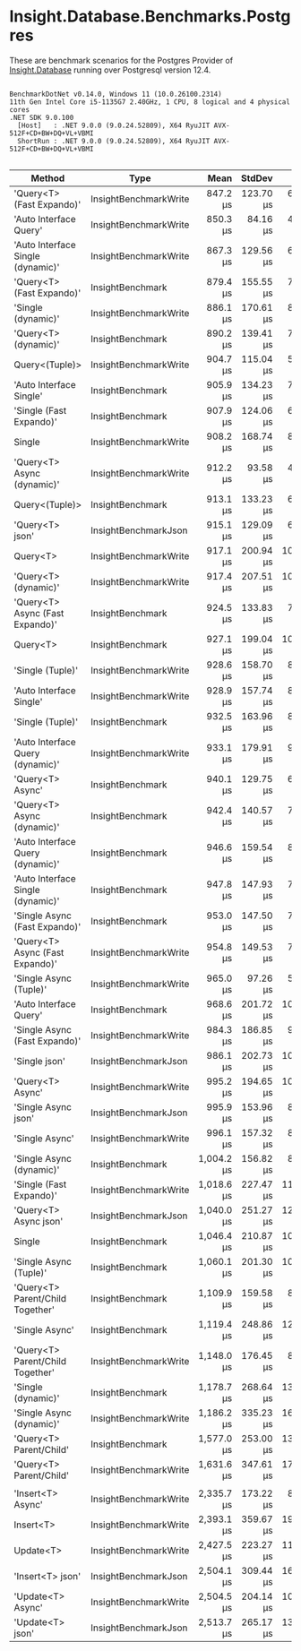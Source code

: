 ﻿# Insight.Database.Benchmarks.Postgres

These are benchmark scenarios for the Postgres Provider of [Insight.Database](https://github.com/jonwagner/Insight.Database) running over Postgresql version 12.4.

```

BenchmarkDotNet v0.14.0, Windows 11 (10.0.26100.2314)
11th Gen Intel Core i5-1135G7 2.40GHz, 1 CPU, 8 logical and 4 physical cores
.NET SDK 9.0.100
  [Host]   : .NET 9.0.0 (9.0.24.52809), X64 RyuJIT AVX-512F+CD+BW+DQ+VL+VBMI
  ShortRun : .NET 9.0.0 (9.0.24.52809), X64 RyuJIT AVX-512F+CD+BW+DQ+VL+VBMI


```
| Method                            | Type                  | Mean       | StdDev    | Error     | Median     | Min        | Max        | Op/s    | Allocated |
|---------------------------------- |---------------------- |-----------:|----------:|----------:|-----------:|-----------:|-----------:|--------:|----------:|
| &#39;Query&lt;T&gt; (Fast Expando)&#39;         | InsightBenchmarkWrite |   847.2 μs | 123.70 μs |  64.20 μs |   808.6 μs |   689.6 μs | 1,157.5 μs | 1,180.4 |   8.94 KB |
| &#39;Auto Interface Query&#39;            | InsightBenchmarkWrite |   850.3 μs |  84.16 μs |  44.24 μs |   843.5 μs |   713.4 μs | 1,038.2 μs | 1,176.0 |   12.6 KB |
| &#39;Auto Interface Single (dynamic)&#39; | InsightBenchmarkWrite |   867.3 μs | 129.56 μs |  68.10 μs |   814.5 μs |   715.5 μs | 1,314.8 μs | 1,153.0 |   9.54 KB |
| &#39;Query&lt;T&gt; (Fast Expando)&#39;         | InsightBenchmark      |   879.4 μs | 155.55 μs |  78.80 μs |   837.6 μs |   678.0 μs | 1,378.3 μs | 1,137.2 |   8.94 KB |
| &#39;Single (dynamic)&#39;                | InsightBenchmarkWrite |   886.1 μs | 170.61 μs |  88.55 μs |   818.2 μs |   694.7 μs | 1,450.4 μs | 1,128.5 |   8.91 KB |
| &#39;Query&lt;T&gt; (dynamic)&#39;              | InsightBenchmark      |   890.2 μs | 139.41 μs |  72.36 μs |   857.5 μs |   695.7 μs | 1,225.1 μs | 1,123.3 |   8.94 KB |
| Query&lt;(Tuple)&gt;                    | InsightBenchmarkWrite |   904.7 μs | 115.04 μs |  59.71 μs |   860.9 μs |   768.0 μs | 1,254.9 μs | 1,105.4 |   12.6 KB |
| &#39;Auto Interface Single&#39;           | InsightBenchmark      |   905.9 μs | 134.23 μs |  71.47 μs |   880.6 μs |   704.4 μs | 1,336.8 μs | 1,103.9 |   12.6 KB |
| &#39;Single (Fast Expando)&#39;           | InsightBenchmark      |   907.9 μs | 124.06 μs |  66.05 μs |   903.5 μs |   684.0 μs | 1,209.2 μs | 1,101.4 |   8.91 KB |
| Single                            | InsightBenchmarkWrite |   908.2 μs | 168.74 μs |  86.51 μs |   852.2 μs |   685.3 μs | 1,367.5 μs | 1,101.1 |  11.97 KB |
| &#39;Query&lt;T&gt; Async (dynamic)&#39;        | InsightBenchmarkWrite |   912.2 μs |  93.58 μs |  49.19 μs |   903.0 μs |   765.2 μs | 1,116.0 μs | 1,096.2 |  10.47 KB |
| Query&lt;(Tuple)&gt;                    | InsightBenchmark      |   913.1 μs | 133.23 μs |  68.31 μs |   882.2 μs |   749.2 μs | 1,318.8 μs | 1,095.1 |   12.6 KB |
| &#39;Query&lt;T&gt; json&#39;                   | InsightBenchmarkJson  |   915.1 μs | 129.09 μs |  67.85 μs |   884.8 μs |   776.8 μs | 1,389.4 μs | 1,092.8 |  37.55 KB |
| Query&lt;T&gt;                          | InsightBenchmarkWrite |   917.1 μs | 200.94 μs | 104.29 μs |   862.1 μs |   708.7 μs | 1,540.0 μs | 1,090.4 |     12 KB |
| &#39;Query&lt;T&gt; (dynamic)&#39;              | InsightBenchmarkWrite |   917.4 μs | 207.51 μs | 107.70 μs |   828.1 μs |   693.0 μs | 1,563.0 μs | 1,090.0 |   8.94 KB |
| &#39;Query&lt;T&gt; Async (Fast Expando)&#39;   | InsightBenchmark      |   924.5 μs | 133.83 μs |  70.34 μs |   882.7 μs |   739.4 μs | 1,378.1 μs | 1,081.6 |  10.47 KB |
| Query&lt;T&gt;                          | InsightBenchmark      |   927.1 μs | 199.04 μs | 103.31 μs |   847.5 μs |   715.2 μs | 1,678.5 μs | 1,078.6 |  11.72 KB |
| &#39;Single (Tuple)&#39;                  | InsightBenchmarkWrite |   928.6 μs | 158.70 μs |  84.49 μs |   892.2 μs |   770.6 μs | 1,619.4 μs | 1,076.9 |   12.5 KB |
| &#39;Auto Interface Single&#39;           | InsightBenchmarkWrite |   928.9 μs | 157.74 μs |  82.91 μs |   893.0 μs |   735.7 μs | 1,390.4 μs | 1,076.5 |   12.6 KB |
| &#39;Single (Tuple)&#39;                  | InsightBenchmark      |   932.5 μs | 163.96 μs |  85.10 μs |   889.5 μs |   761.5 μs | 1,601.3 μs | 1,072.4 |  12.22 KB |
| &#39;Auto Interface Query (dynamic)&#39;  | InsightBenchmarkWrite |   933.1 μs | 179.91 μs |  94.56 μs |   894.7 μs |   749.7 μs | 1,480.8 μs | 1,071.7 |   9.54 KB |
| &#39;Query&lt;T&gt; Async&#39;                  | InsightBenchmark      |   940.1 μs | 129.75 μs |  68.20 μs |   911.3 μs |   773.0 μs | 1,336.4 μs | 1,063.7 |  13.23 KB |
| &#39;Query&lt;T&gt; Async (dynamic)&#39;        | InsightBenchmark      |   942.4 μs | 140.57 μs |  73.88 μs |   906.8 μs |   756.6 μs | 1,402.5 μs | 1,061.2 |  10.47 KB |
| &#39;Auto Interface Query (dynamic)&#39;  | InsightBenchmark      |   946.6 μs | 159.54 μs |  83.85 μs |   906.9 μs |   735.5 μs | 1,542.7 μs | 1,056.4 |   9.54 KB |
| &#39;Auto Interface Single (dynamic)&#39; | InsightBenchmark      |   947.8 μs | 147.93 μs |  75.84 μs |   943.9 μs |   740.7 μs | 1,328.7 μs | 1,055.0 |   9.54 KB |
| &#39;Single Async (Fast Expando)&#39;     | InsightBenchmark      |   953.0 μs | 147.50 μs |  77.53 μs |   903.6 μs |   734.9 μs | 1,311.7 μs | 1,049.4 |  10.42 KB |
| &#39;Query&lt;T&gt; Async (Fast Expando)&#39;   | InsightBenchmarkWrite |   954.8 μs | 149.53 μs |  76.67 μs |   889.8 μs |   808.6 μs | 1,455.8 μs | 1,047.4 |  10.47 KB |
| &#39;Single Async (Tuple)&#39;            | InsightBenchmarkWrite |   965.0 μs |  97.26 μs |  51.78 μs |   941.9 μs |   823.9 μs | 1,297.7 μs | 1,036.3 |  14.13 KB |
| &#39;Auto Interface Query&#39;            | InsightBenchmark      |   968.6 μs | 201.72 μs | 102.19 μs |   919.3 μs |   699.4 μs | 1,578.1 μs | 1,032.4 |   12.6 KB |
| &#39;Single Async (Fast Expando)&#39;     | InsightBenchmarkWrite |   984.3 μs | 186.85 μs |  94.66 μs |   939.7 μs |   735.6 μs | 1,698.5 μs | 1,016.0 |  10.42 KB |
| &#39;Single json&#39;                     | InsightBenchmarkJson  |   986.1 μs | 202.73 μs | 103.94 μs |   914.9 μs |   746.9 μs | 1,628.5 μs | 1,014.1 |  37.52 KB |
| &#39;Query&lt;T&gt; Async&#39;                  | InsightBenchmarkWrite |   995.2 μs | 194.65 μs | 105.01 μs |   913.0 μs |   793.5 μs | 1,444.9 μs | 1,004.8 |  13.53 KB |
| &#39;Single Async json&#39;               | InsightBenchmarkJson  |   995.9 μs | 153.96 μs |  84.20 μs |   939.1 μs |   830.6 μs | 1,542.7 μs | 1,004.2 |  39.03 KB |
| &#39;Single Async&#39;                    | InsightBenchmarkWrite |   996.1 μs | 157.32 μs |  80.66 μs |   959.1 μs |   808.9 μs | 1,556.6 μs | 1,003.9 |  13.48 KB |
| &#39;Single Async (dynamic)&#39;          | InsightBenchmark      | 1,004.2 μs | 156.82 μs |  82.43 μs |   977.9 μs |   762.8 μs | 1,549.2 μs |   995.8 |  10.12 KB |
| &#39;Single (Fast Expando)&#39;           | InsightBenchmarkWrite | 1,018.6 μs | 227.47 μs | 116.62 μs |   984.8 μs |   676.0 μs | 1,607.3 μs |   981.8 |   8.91 KB |
| &#39;Query&lt;T&gt; Async json&#39;             | InsightBenchmarkJson  | 1,040.0 μs | 251.27 μs | 128.83 μs |   933.8 μs |   825.5 μs | 1,829.2 μs |   961.5 |  39.08 KB |
| Single                            | InsightBenchmark      | 1,046.4 μs | 210.87 μs | 108.12 μs | 1,016.1 μs |   738.9 μs | 1,724.5 μs |   955.7 |  11.97 KB |
| &#39;Single Async (Tuple)&#39;            | InsightBenchmark      | 1,060.1 μs | 201.30 μs | 101.98 μs | 1,021.9 μs |   793.7 μs | 1,698.2 μs |   943.3 |  13.55 KB |
| &#39;Query&lt;T&gt; Parent/Child Together&#39;  | InsightBenchmark      | 1,109.9 μs | 159.58 μs |  84.96 μs | 1,075.6 μs |   942.9 μs | 1,628.4 μs |   901.0 |  27.79 KB |
| &#39;Single Async&#39;                    | InsightBenchmark      | 1,119.4 μs | 248.86 μs | 126.07 μs | 1,078.8 μs |   789.5 μs | 1,635.6 μs |   893.3 |  13.48 KB |
| &#39;Query&lt;T&gt; Parent/Child Together&#39;  | InsightBenchmarkWrite | 1,148.0 μs | 176.45 μs |  88.35 μs | 1,083.0 μs |   922.0 μs | 1,586.9 μs |   871.1 |  27.79 KB |
| &#39;Single (dynamic)&#39;                | InsightBenchmark      | 1,178.7 μs | 268.64 μs | 136.09 μs | 1,166.2 μs |   701.3 μs | 1,894.5 μs |   848.4 |   8.63 KB |
| &#39;Single Async (dynamic)&#39;          | InsightBenchmarkWrite | 1,186.2 μs | 335.23 μs | 167.86 μs | 1,129.6 μs |   775.2 μs | 2,289.2 μs |   843.0 |  10.42 KB |
| &#39;Query&lt;T&gt; Parent/Child&#39;           | InsightBenchmark      | 1,577.0 μs | 253.00 μs | 131.32 μs | 1,505.7 μs | 1,269.0 μs | 2,445.1 μs |   634.1 |  29.42 KB |
| &#39;Query&lt;T&gt; Parent/Child&#39;           | InsightBenchmarkWrite | 1,631.6 μs | 347.61 μs | 178.22 μs | 1,486.2 μs | 1,283.2 μs | 2,542.0 μs |   612.9 |  29.14 KB |
|                                   |                       |            |           |           |            |            |            |         |           |
| &#39;Insert&lt;T&gt; Async&#39;                 | InsightBenchmarkWrite | 2,335.7 μs | 173.22 μs |  89.91 μs | 2,317.6 μs | 2,004.3 μs | 2,877.2 μs |   428.1 |   6.59 KB |
| Insert&lt;T&gt;                         | InsightBenchmarkWrite | 2,393.1 μs | 359.67 μs | 191.49 μs | 2,267.1 μs | 1,978.5 μs | 3,292.9 μs |   417.9 |   4.66 KB |
| Update&lt;T&gt;                         | InsightBenchmarkWrite | 2,427.5 μs | 223.27 μs | 114.47 μs | 2,373.2 μs | 2,003.4 μs | 2,990.1 μs |   411.9 |  12.85 KB |
| &#39;Insert&lt;T&gt; json&#39;                  | InsightBenchmarkJson  | 2,504.1 μs | 309.44 μs | 164.75 μs | 2,459.4 μs | 2,083.2 μs | 3,469.2 μs |   399.3 |   4.99 KB |
| &#39;Update&lt;T&gt; Async&#39;                 | InsightBenchmarkWrite | 2,504.5 μs | 204.14 μs | 104.66 μs | 2,469.4 μs | 2,231.1 μs | 3,137.3 μs |   399.3 |   14.5 KB |
| &#39;Update&lt;T&gt; json&#39;                  | InsightBenchmarkJson  | 2,513.7 μs | 265.17 μs | 132.78 μs | 2,450.7 μs | 2,111.1 μs | 3,212.0 μs |   397.8 |   8.97 KB |
